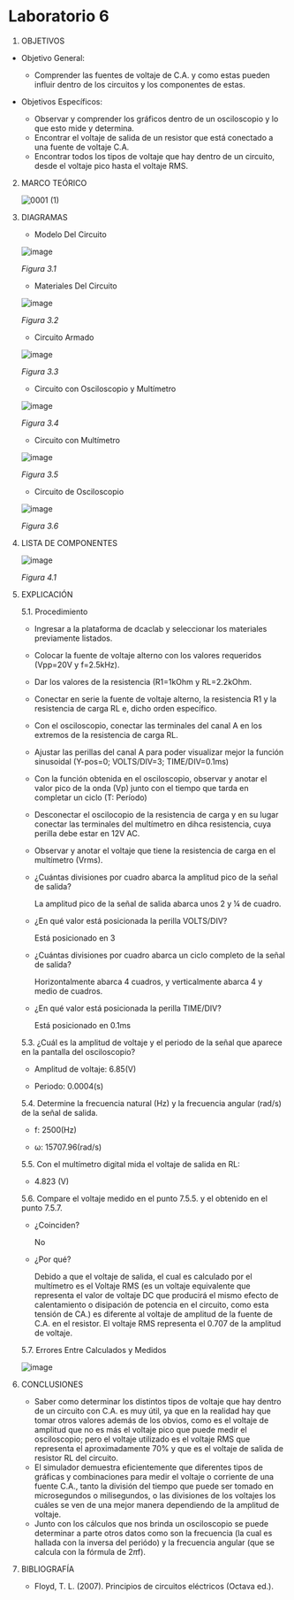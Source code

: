 # Laboratorio 6
1. OBJETIVOS
- Objetivo General:
   
   - Comprender las fuentes de voltaje de C.A. y como estas pueden influir dentro de los circuitos y los componentes de estas.
   
- Objetivos Específicos:
 
   - Observar y comprender los gráficos dentro de un osciloscopio y lo que esto mide y determina.
   - Encontrar el voltaje de salida de un resistor que está conectado a una fuente de voltaje C.A.
   - Encontrar todos los tipos de voltaje que hay dentro de un circuito, desde el voltaje pico hasta el voltaje RMS.
   
2. MARCO TEÓRICO
   
   ![0001 (1)](https://user-images.githubusercontent.com/76133212/109232388-4583d700-7796-11eb-95a3-27ccfbc99aeb.jpg)
   
3. DIAGRAMAS
   - Modelo Del Circuito
   
   ![image](https://user-images.githubusercontent.com/75439689/109229447-4e25de80-7791-11eb-8f3d-7d141b53147b.png)
   
   *Figura 3.1*
   
   - Materiales Del Circuito
   
   ![image](https://user-images.githubusercontent.com/75439689/109229255-0bfc9d00-7791-11eb-8727-b089099d00c5.png)

   
   *Figura 3.2*
   
   - Circuito Armado

   ![image](https://user-images.githubusercontent.com/75439689/109229313-1cad1300-7791-11eb-9c5a-2270dbd7e4b7.png)

   *Figura 3.3*
   
   - Circuito con Osciloscopio y Multímetro
   
   ![image](https://user-images.githubusercontent.com/75439689/109229687-a826a400-7791-11eb-96a6-fad56d25d92e.png)
   
   *Figura 3.4*
   
   - Circuito con Multímetro 
   
   ![image](https://user-images.githubusercontent.com/75439689/109229614-9218e380-7791-11eb-887e-3e4747ab3c2c.png)
   
   *Figura 3.5*
   
   - Circuito de Osciloscopio
   
   ![image](https://user-images.githubusercontent.com/75439689/109229531-7281bb00-7791-11eb-9647-09dd5b43a9f3.png)
   
   *Figura 3.6*
   
4. LISTA DE COMPONENTES
   
   ![image](https://user-images.githubusercontent.com/75439689/109230771-6860bc00-7793-11eb-9236-b720ba65cdb1.png)
   
   *Figura 4.1*

5. EXPLICACIÓN

     5.1. Procedimiento
     
      - Ingresar a la plataforma de dcaclab y seleccionar los materiales previamente listados.
      - Colocar la fuente de voltaje alterno con los valores requeridos (Vpp=20V y f=2.5kHz).
      - Dar los valores de la resistencia (R1=1kOhm y RL=2.2kOhm.
      - Conectar en serie la fuente de voltaje alterno, la resistencia R1 y la resistencia de carga RL e, dicho orden específico.
      - Con el osciloscopio, conectar las terminales del canal A en los extremos de la resistencia de carga RL.
      - Ajustar las perillas del canal A para poder visualizar mejor la función sinusoidal (Y-pos=0; VOLTS/DIV=3; TIME/DIV=0.1ms)
      - Con la función obtenida en el osciloscopio, observar y anotar el valor pico de la onda (Vp) junto con el tiempo que tarda en completar un ciclo (T: Período)
      - Desconectar el oscilocopio de la resistencia de carga y en su lugar conectar las terminales del multímetro en dihca resistencia, cuya perilla debe estar en 12V AC.
      - Observar y anotar el voltaje que tiene la resistencia de carga en el multímetro (Vrms).

      - ¿Cuántas divisiones por cuadro abarca la amplitud pico de la señal de salida?

        La amplitud pico de la señal de salida abarca unos 2 y ¼ de cuadro.

      - ¿En qué valor está posicionada la perilla VOLTS/DIV?

        Está posicionado en 3

      - ¿Cuántas divisiones por cuadro abarca un ciclo completo de la señal de salida?

        Horizontalmente abarca 4 cuadros, y verticalmente abarca 4 y medio de cuadros.

      - ¿En qué valor está posicionada la perilla TIME/DIV?

        Está posicionado en 0.1ms

     5.3. ¿Cuál es la amplitud de voltaje y el periodo de la señal que aparece en la pantalla del osciloscopio?

      - Amplitud de voltaje: 6.85(V)

      - Periodo: 0.0004(s)

     5.4. Determine la frecuencia natural (Hz) y la frecuencia angular (rad/s) de la señal de salida.

      - f: 2500(Hz)

      - ω: 15707.96(rad/s)

     5.5. Con el multímetro digital mida el voltaje de salida en RL:

      - 4.823 (V)

     5.6. Compare el voltaje medido en el punto 7.5.5. y el obtenido en el punto 7.5.7.

      - ¿Coinciden? 

        No

      - ¿Por qué?

        Debido a que el voltaje de salida, el cual es calculado por el multímetro es el Voltaje RMS (es un voltaje equivalente que representa el valor de voltaje DC que producirá el mismo efecto de calentamiento o disipación de potencia en el circuito, como esta tensión de CA.) es diferente al voltaje de amplitud de la fuente de C.A. en el resistor. El voltaje RMS representa el 0.707 de la amplitud de voltaje.
      
      5.7. Errores Entre Calculados y Medidos
      
      ![image](https://user-images.githubusercontent.com/75439689/109238700-065b8300-77a2-11eb-8069-40f921d22739.png)

6. CONCLUSIONES

   - Saber como determinar los distintos tipos de voltaje que hay dentro de un circuito con C.A. es muy útil, ya que en la realidad hay que tomar otros valores además de los obvios, como es el voltaje de amplitud que no es más el voltaje pico que puede medir el osciloscopio; pero el voltaje utilizado es el voltaje RMS que representa el aproximadamente 70% y que es el voltaje de salida de resistor RL del circuito.
   - El simulador demuestra eficientemente que diferentes tipos de gráficas y combinaciones para medir el voltaje o corriente de una fuente C.A., tanto la división del tiempo que puede ser tomado en microsegundos o milisegundos, o las divisiones de los voltajes los cuáles se ven de una mejor manera dependiendo de la amplitud de voltaje.
   - Junto con los cálculos que nos brinda un osciloscopio se puede determinar a parte otros datos como son la frecuencia (la cual es hallada con la inversa del periódo) y la frecuencia angular (que se calcula con la fórmula de 2*π*f).
  
7. BIBLIOGRAFÍA

   - Floyd, T. L. (2007). Principios de circuitos eléctricos (Octava ed.).
